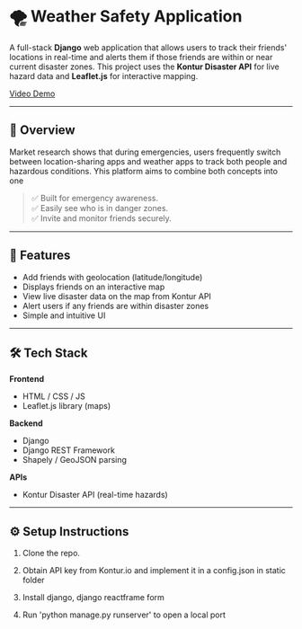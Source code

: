 # 🌪️ Weather Safety Application

A full-stack **Django** web application that allows users to track their friends' locations in real-time and alerts them if those friends are within or near current disaster zones. This project uses the **Kontur Disaster API** for live hazard data and **Leaflet.js** for interactive mapping.

[Video Demo](https://www.youtube.com/watch?v=bqQsm49eXjg)

---

## 🧭 Overview

Market research shows that during emergencies, users frequently switch between location-sharing apps and weather apps to track both people and hazardous conditions. Yhis platform aims to combine both concepts into one 

> ✅ Built for emergency awareness.  
> ✅ Easily see who is in danger zones.  
> ✅ Invite and monitor friends securely.

---

## 🚀 Features

- Add friends with geolocation (latitude/longitude)
- Displays friends on an interactive map
- View live disaster data on the map from Kontur API
- Alert users if any friends are within disaster zones
- Simple and intuitive UI

---

## 🛠️ Tech Stack

**Frontend**
- HTML / CSS / JS
- Leaflet.js library (maps)

**Backend**
- Django
- Django REST Framework
- Shapely / GeoJSON parsing

**APIs**
- Kontur Disaster API (real-time hazards)

---

## ⚙️ Setup Instructions

 1. Clone the repo.
    
 2. Obtain API key from Kontur.io and implement it in a config.json in static folder

 3. Install django, django reactframe form

 4. Run 'python manage.py runserver' to open a local port
